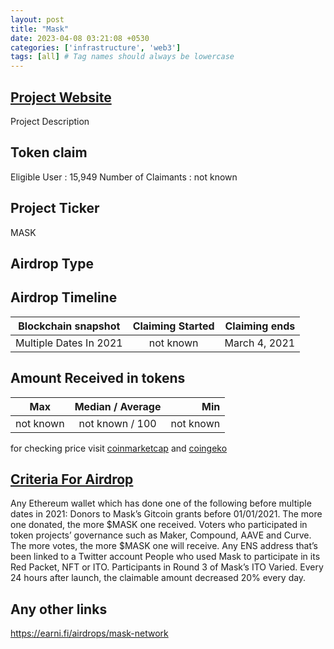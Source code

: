 ```yaml
---
layout: post
title: "Mask"
date: 2023-04-08 03:21:08 +0530
categories: ['infrastructure', 'web3']
tags: [all] # Tag names should always be lowercase
---
```




## [Project Website](https://mask.io/)

 Project Description

## Token claim

Eligible User : 15,949
Number of Claimants : not known

## Project Ticker

MASK

## Airdrop Type

## Airdrop Timeline

| Blockchain snapshot     | Claiming Started           | Claiming ends    |
| ----------------------- |:--------------------------:| ----------------:|
| Multiple Dates In 2021  |        not known           |  March 4, 2021   |

## Amount Received in tokens

| Max        |    Median / Average  |       Min    |
| ---------- |:--------------------:| ------------:|
| not known  |     not known / 100  |  not known   |

for checking price visit [coinmarketcap](https://coinmarketcap.com/currencies/) and [coingeko](https://www.coingecko.com/en/coins/)

## [Criteria For Airdrop](link)

Any Ethereum wallet which has done one of the following before multiple dates in 2021:
Donors to Mask’s Gitcoin grants before 01/01/2021. The more one donated, the more $MASK one received.
Voters who participated in token projects’ governance such as Maker, Compound, AAVE and Curve. The more votes, the more $MASK one will receive.
Any ENS address that’s been linked to a Twitter account
People who used Mask to participate in its Red Packet, NFT or ITO.
Participants in Round 3 of Mask’s ITO
Varied. Every 24 hours after launch, the claimable amount decreased 20% every day.

## Any other links

<https://earni.fi/airdrops/mask-network>
